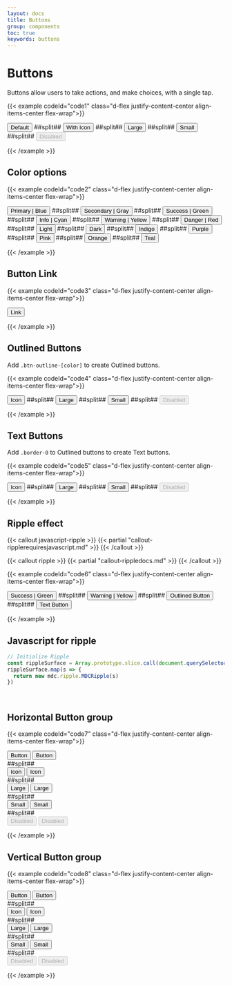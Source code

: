 ```yaml
---
layout: docs
title: Buttons
group: components
toc: true
keywords: buttons
---
```


# Buttons

<p class="fs-4 ms-0 mb-4 text-secondary">Buttons allow users to take actions, and make choices, with a single tap.</p>

{{< example codeId="code1" class="d-flex justify-content-center align-items-center flex-wrap">}}

<button type="button" class="btn btn-purple m-1">
  Default
</button>
##split##
<button type="button" class="btn btn-purple m-1">
  With Icon <i class="bi bi-star-fill"></i>
</button>
##split##
<button type="button" class="btn btn-purple btn-lg m-1">
  Large
</button>
##split##
<button type="button" class="btn btn-purple btn-sm m-1">
  Small
</button>
##split##
<button type="button" class="btn btn-purple m-1" disabled>
  Disabled
</button>

{{< /example >}}

## Color options

{{< example codeId="code2" class="d-flex justify-content-center align-items-center flex-wrap">}}

<button type="button" class="btn btn-primary m-1">
  Primary | Blue
</button>
##split##
<button type="button" class="btn btn-secondary m-1">
  Secondary | Gray
</button>
##split##
<button type="button" class="btn btn-success m-1">
  Success | Green
</button>
##split##
<button type="button" class="btn btn-info m-1">
  Info | Cyan
</button>
##split##
<button type="button" class="btn btn-warning m-1">
  Warning | Yellow
</button>
##split##
<button type="button" class="btn btn-danger m-1">
  Danger | Red
</button>
##split##
<button type="button" class="btn btn-light m-1">
  Light
</button>
##split##
<button type="button" class="btn btn-dark m-1">
  Dark
</button>
##split##
<button type="button" class="btn btn-indigo m-1">
  Indigo
</button>
##split##
<button type="button" class="btn btn-purple m-1">
  Purple
</button>
##split##
<button type="button" class="btn btn-pink m-1">
  Pink
</button>
##split##
<button type="button" class="btn btn-orange m-1">
  Orange
</button>
##split##
<button type="button" class="btn btn-teal m-1">
  Teal
</button>

{{< /example >}}

## Button Link
{{< example codeId="code3" class="d-flex justify-content-center align-items-center flex-wrap">}}

<button type="button" class="btn btn-link m-1">
  Link
</button>
        
{{< /example >}}

## Outlined Buttons
Add ```.btn-outline-[color]``` to create Outlined buttons.

{{< example codeId="code4" class="d-flex justify-content-center align-items-center flex-wrap">}}

<button type="button" class="btn btn-outline-pink m-1">
  Icon <i class="bi bi-star-fill"></i>
</button>
##split##
<button type="button" class="btn btn-outline-pink btn-lg m-1">
  Large
</button>
##split##
<button type="button" class="btn btn-outline-pink btn-sm m-1">
  Small
</button>
##split##
<button type="button" class="btn btn-outline-pink m-1" disabled>
  Disabled
</button>
        
{{< /example >}}

## Text Buttons
Add ```.border-0``` to Outlined buttons to create Text buttons.

{{< example codeId="code5" class="d-flex justify-content-center align-items-center flex-wrap">}}

<button type="button" class="btn btn-outline-green border-0 m-1">
  Icon <i class="bi bi-star-fill"></i>
</button>
##split##
<button type="button" class="btn btn-outline-green border-0 btn-lg m-1">
  Large
</button>
##split##
<button type="button" class="btn btn-outline-green border-0 btn-sm m-1">
  Small
</button>
##split##
<button type="button" class="btn btn-outline-green border-0 m-1" disabled>
  Disabled
</button>
        
{{< /example >}}

## Ripple effect

{{< callout javascript-ripple >}}
{{< partial "callout-ripplerequiresjavascript.md" >}}
{{< /callout >}}

{{< callout ripple >}}
{{< partial "callout-rippledocs.md" >}}
{{< /callout >}}

{{< example codeId="code6" class="d-flex justify-content-center align-items-center flex-wrap">}}

<button type="button" class="btn btn-success m-1">
  Success | Green
  <span class="ripple-surface"></span>
</button>
##split##
<button type="button" class="btn btn-warning m-1">
  Warning | Yellow
  <span class="ripple-surface"></span>
</button>
##split##
<button type="button" class="btn btn-outline-purple m-1">
  Outlined Button
  <span class="ripple-surface"></span>
</button>
##split##
<button type="button" class="btn btn-outline-pink border-0 m-1">
  Text Button
  <span class="ripple-surface"></span>
</button>

{{< /example >}}

## Javascript for ripple
```javascript
// Initialize Ripple
const rippleSurface = Array.prototype.slice.call(document.querySelectorAll('.ripple-surface'))
rippleSurface.map(s => {
  return new mdc.ripple.MDCRipple(s)
})
```

<br>

## Horizontal Button group
{{< example codeId="code7" class="d-flex justify-content-center align-items-center flex-wrap">}}

<div class="btn-group m-1">
  <button type="button" class="btn btn-indigo">Button</button>
  <button type="button" class="btn btn-indigo">Button</button>
</div>
##split##
<div class="btn-group m-1">
  <button type="button" class="btn btn-indigo">
    Icon <i class="bi bi-star-fill"></i>
  </button>
  <button type="button" class="btn btn-indigo">
    Icon <i class="bi bi-star-fill"></i>
  </button>
</div>
##split##
<div class="btn-group m-1">
  <button type="button" class="btn btn-indigo btn-lg">Large</button>
  <button type="button" class="btn btn-indigo btn-lg">Large</button>
</div>
##split##
<div class="btn-group m-1">
  <button type="button" class="btn btn-indigo btn-sm">Small</button>
  <button type="button" class="btn btn-indigo btn-sm">Small</button>
</div>
##split##
<div class="btn-group m-1">
  <button type="button" class="btn btn-indigo" disabled>Disabled</button>
  <button type="button" class="btn btn-indigo" disabled>Disabled</button>
</div>

{{< /example >}}

## Vertical Button group
{{< example codeId="code8" class="d-flex justify-content-center align-items-center flex-wrap">}}

<div class="btn-group-vertical m-1">
  <button type="button" class="btn btn-indigo">Button</button>
  <button type="button" class="btn btn-indigo">Button</button>
</div>
##split##
<div class="btn-group-vertical m-1">
  <button type="button" class="btn btn-indigo">
    Icon <i class="bi bi-star-fill"></i>
  </button>
  <button type="button" class="btn btn-indigo">
    Icon <i class="bi bi-star-fill"></i>
  </button>
</div>
##split##
<div class="btn-group-vertical m-1">
  <button type="button" class="btn btn-indigo btn-lg">Large</button>
  <button type="button" class="btn btn-indigo btn-lg">Large</button>
</div>
##split##
<div class="btn-group-vertical m-1">
  <button type="button" class="btn btn-indigo btn-sm">Small</button>
  <button type="button" class="btn btn-indigo btn-sm">Small</button>
</div>
##split##
<div class="btn-group-vertical m-1">
  <button type="button" class="btn btn-indigo" disabled>Disabled</button>
  <button type="button" class="btn btn-indigo" disabled>Disabled</button>
</div>
        
{{< /example >}}
